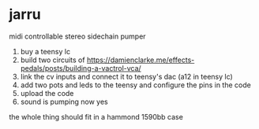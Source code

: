 # jarru
midi controllable stereo sidechain pumper

1. buy a teensy lc
2. build two circuits of https://damienclarke.me/effects-pedals/posts/building-a-vactrol-vca/
3. link the cv inputs and connect it to teensy's dac (a12 in teensy lc)
4. add two pots and leds to the teensy and configure the pins in the code
5. upload the code
6. sound is pumping now yes

the whole thing should fit in a hammond 1590bb case
